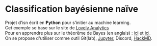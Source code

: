 # Classification bayésienne naïve
Projet d'isn écrit en **Python** pour s'initier au machine learning.  
Cet exemple se base sur le site de [Lovely Analytics](https://lovelyanalytics.com/2018/10/04/classification-bayesienne-naive-comment-ca-marche/)  
Pour en apprendre plus sur le théorême de Bayes (en anglais) : [ici](https://actuairesbigdata.wordpress.com/2016/01/13/une-explication-simple-de-classification-naive-bayesienne/) et [ici](https://arbital.com/p/bayes_rule/?l=1zq).  
On se propose d'utiliser comme outil Git(lab), [Jupyter](https://www.dataquest.io/m/349-project-learn-and-install-jupyter-notebook/), Discord, [HackMD](hackmd.io).  

